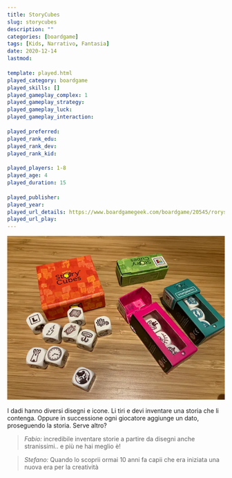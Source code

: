 ```yaml
---
title: StoryCubes
slug: storycubes
description: ""
categories: [boardgame]
tags: [Kids, Narrativo, Fantasia]
date: 2020-12-14
lastmod: 

template: played.html
played_category: boardgame
played_skills: []
played_gameplay_complex: 1
played_gameplay_strategy: 
played_gameplay_luck: 
played_gameplay_interaction: 

played_preferred: 
played_rank_edu: 
played_rank_dev: 
played_rank_kid: 

played_players: 1-8
played_age: 4
played_duration: 15

played_publisher: 
played_year: 
played_url_details: https://www.boardgamegeek.com/boardgame/20545/rorys-story-cubes
played_url_play: 
---
```


![](img/story_cubes.webp)

I dadi hanno diversi disegni e icone. Li tiri e devi inventare una storia che li contenga.
Oppure in successione ogni giocatore aggiunge un dato, proseguendo la storia.
Serve altro?

> *Fabio:*
> incredibile inventare storie a partire da disegni anche stranissimi.. e più ne hai meglio è!

> *Stefano:*
> Quando lo scoprii ormai 10 anni fa capii che era iniziata una nuova era per la creatività
